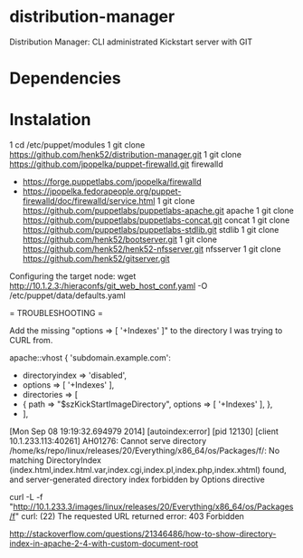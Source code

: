 distribution-manager
====================

Distribution Manager: CLI administrated Kickstart server with GIT


Dependencies
============

# Instalation

1 cd /etc/puppet/modules
1 git clone https://github.com/henk52/distribution-manager.git
1 git clone https://github.com/jpopelka/puppet-firewalld.git firewalld
  * https://forge.puppetlabs.com/jpopelka/firewalld
  * https://jpopelka.fedorapeople.org/puppet-firewalld/doc/firewalld/service.html
1 git clone https://github.com/puppetlabs/puppetlabs-apache.git apache
1 git clone https://github.com/puppetlabs/puppetlabs-concat.git concat
1 git clone https://github.com/puppetlabs/puppetlabs-stdlib.git stdlib
1 git clone https://github.com/henk52/bootserver.git
1 git clone https://github.com/henk52/henk52-nfsserver.git nfsserver
1 git clone https://github.com/henk52/gitserver.git

Configuring the target node:
  wget http://10.1.2.3:/hieraconfs/git_web_host_conf.yaml -O /etc/puppet/data/defaults.yaml

= TROUBLESHOOTING =

Add the missing "options => [ '+Indexes' ]" to the directory I was trying to CURL from.

 apache::vhost { 'subdomain.example.com':
+  directoryindex => 'disabled',
+  options        => [ '+Indexes' ],
+  directories => [
+    { path => "$szKickStartImageDirectory", options => [ '+Indexes' ], },
+  ],


[Mon Sep 08 19:19:32.694979 2014] [autoindex:error] [pid 12130] [client 10.1.233.113:40261] AH01276: Cannot serve directory /home/ks/repo/linux/releases/20/Everything/x86_64/os/Packages/f/: No matching DirectoryIndex (index.html,index.html.var,index.cgi,index.pl,index.php,index.xhtml) found, and server-generated directory index forbidden by Options directive

curl -L -f "http://10.1.233.3/images/linux/releases/20/Everything/x86_64/os/Packages/f"
curl: (22) The requested URL returned error: 403 Forbidden

http://stackoverflow.com/questions/21346486/how-to-show-directory-index-in-apache-2-4-with-custom-document-root
